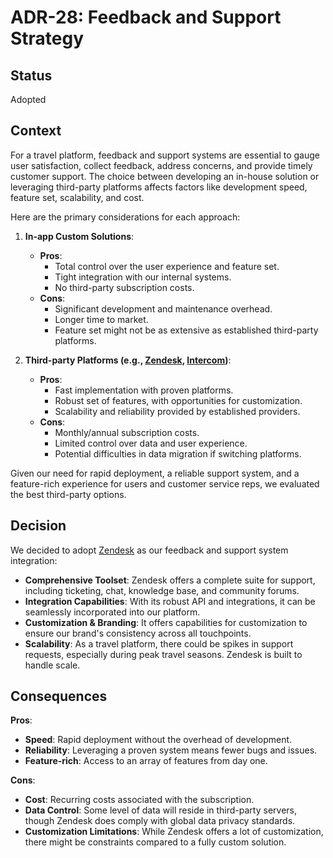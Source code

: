 # ADR-28: Feedback and Support Strategy

## Status

Adopted

## Context

For a travel platform, feedback and support systems are essential to gauge user satisfaction, collect feedback, address concerns, and provide timely customer support. The choice between developing an in-house solution or leveraging third-party platforms affects factors like development speed, feature set, scalability, and cost.

Here are the primary considerations for each approach:

1. **In-app Custom Solutions**:
    - **Pros**:
        - Total control over the user experience and feature set.
        - Tight integration with our internal systems.
        - No third-party subscription costs.
    - **Cons**:
        - Significant development and maintenance overhead.
        - Longer time to market.
        - Feature set might not be as extensive as established third-party platforms.

2. **Third-party Platforms (e.g., [Zendesk](https://www.zendesk.com/), [Intercom](https://www.intercom.com/))**:
    - **Pros**:
        - Fast implementation with proven platforms.
        - Robust set of features, with opportunities for customization.
        - Scalability and reliability provided by established providers.
    - **Cons**:
        - Monthly/annual subscription costs.
        - Limited control over data and user experience.
        - Potential difficulties in data migration if switching platforms.

Given our need for rapid deployment, a reliable support system, and a feature-rich experience for users and customer service reps, we evaluated the best third-party options.

## Decision

We decided to adopt [Zendesk](https://www.zendesk.com/) as our feedback and support system integration:

- **Comprehensive Toolset**: Zendesk offers a complete suite for support, including ticketing, chat, knowledge base, and community forums.
- **Integration Capabilities**: With its robust API and integrations, it can be seamlessly incorporated into our platform.
- **Customization & Branding**: It offers capabilities for customization to ensure our brand's consistency across all touchpoints.
- **Scalability**: As a travel platform, there could be spikes in support requests, especially during peak travel seasons. Zendesk is built to handle scale.

## Consequences

**Pros**:

- **Speed**: Rapid deployment without the overhead of development.
- **Reliability**: Leveraging a proven system means fewer bugs and issues.
- **Feature-rich**: Access to an array of features from day one.

**Cons**:

- **Cost**: Recurring costs associated with the subscription.
- **Data Control**: Some level of data will reside in third-party servers, though Zendesk does comply with global data privacy standards.
- **Customization Limitations**: While Zendesk offers a lot of customization, there might be constraints compared to a fully custom solution.
